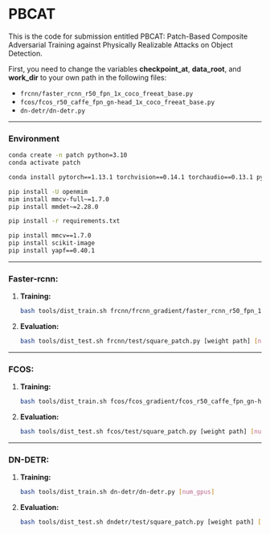 # PBCAT

This is the code for submission entitled PBCAT: Patch-Based Composite Adversarial Training against Physically Realizable Attacks on Object Detection.


First, you need to change the variables **checkpoint_at**, **data_root**, and **work_dir** to your own path in the following files:

- `frcnn/faster_rcnn_r50_fpn_1x_coco_freeat_base.py`
- `fcos/fcos_r50_caffe_fpn_gn-head_1x_coco_freeat_base.py`
- `dn-detr/dn-detr.py`

---

### Environment
```bash
conda create -n patch python=3.10
conda activate patch

conda install pytorch==1.13.1 torchvision==0.14.1 torchaudio==0.13.1 pytorch-cuda=11.7 -c pytorch -c nvidia

pip install -U openmim
mim install mmcv-full~=1.7.0
pip install mmdet~=2.28.0

pip install -r requirements.txt

pip install mmcv==1.7.0
pip install scikit-image
pip install yapf==0.40.1
```

---

### Faster-rcnn:

1. **Training:**

    ```bash
    bash tools/dist_train.sh frcnn/frcnn_gradient/faster_rcnn_r50_fpn_1x_coco_freeat_train.py [num_gpus]
    ```

2. **Evaluation:**

    ```bash
    bash tools/dist_test.sh frcnn/test/square_patch.py [weight path] [num_gpus] --eval bbox
    ```


---

### FCOS:

1. **Training:**

    ```bash
    bash tools/dist_train.sh fcos/fcos_gradient/fcos_r50_caffe_fpn_gn-head_1x_coco_freeat_all.py [num_gpus]
    ```

2. **Evaluation:**

    ```bash
    bash tools/dist_test.sh fcos/test/square_patch.py [weight path] [num_gpus] --eval bbox
    ```


---

### DN-DETR:

1. **Training:**

    ```bash
    bash tools/dist_train.sh dn-detr/dn-detr.py [num_gpus]
    ```

2. **Evaluation:**

    ```bash
    bash tools/dist_test.sh dndetr/test/square_patch.py [weight path] [num_gpus] --eval bbox
    ```